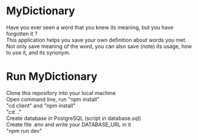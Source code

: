 # MyDictionary
Have you ever seen a word that you knew its meaning, but you have forgotten it ?<br/>
This application helps you save your own definition about words you met.<br/>
Not only save meaning of the word, you can also save (note) its usage, how to use it, and its synonym.<br/>

# Run MyDictionary
Clone this repository into your local machine<br/>
Open command line, run "npm install"<br/>
"cd client" and "npm install"<br/>
"cd .."<br/>
Create database in PostgreSQL (script in database.sql)<br/>
Create file .env and write your DATABASE_URL in it<br/>
"npm run dev"<br/>
